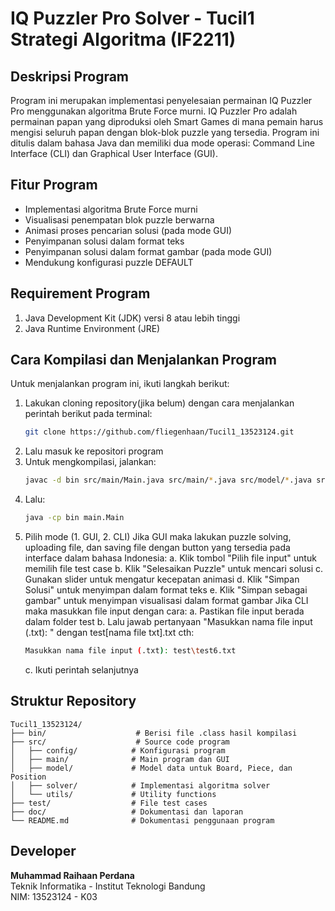 # IQ Puzzler Pro Solver - Tucil1 Strategi Algoritma (IF2211)

## Deskripsi Program

Program ini merupakan implementasi penyelesaian permainan IQ Puzzler Pro menggunakan algoritma Brute Force murni. IQ Puzzler Pro adalah permainan papan yang diproduksi oleh Smart Games di mana pemain harus mengisi seluruh papan dengan blok-blok puzzle yang tersedia. Program ini ditulis dalam bahasa Java dan memiliki dua mode operasi: Command Line Interface (CLI) dan Graphical User Interface (GUI).

## Fitur Program
- Implementasi algoritma Brute Force murni
- Visualisasi penempatan blok puzzle berwarna
- Animasi proses pencarian solusi (pada mode GUI)
- Penyimpanan solusi dalam format teks
- Penyimpanan solusi dalam format gambar (pada mode GUI)
- Mendukung konfigurasi puzzle DEFAULT

## Requirement Program
1. Java Development Kit (JDK) versi 8 atau lebih tinggi
2. Java Runtime Environment (JRE)

## Cara Kompilasi dan Menjalankan Program
Untuk menjalankan program ini, ikuti langkah berikut:
1. Lakukan cloning repository(jika belum) dengan cara menjalankan perintah berikut pada terminal:
   ```bash
   git clone https://github.com/fliegenhaan/Tucil1_13523124.git
   ```
3. Lalu masuk ke repositori program
4. Untuk mengkompilasi, jalankan:
   ```bash
   javac -d bin src/main/Main.java src/main/*.java src/model/*.java src/solver/*.java src/utils/*.java src/config/*.java
   ```
5. Lalu:
   ```bash
   java -cp bin main.Main
   ```
6. Pilih mode (1. GUI, 2. CLI)
   Jika GUI maka lakukan puzzle solving, uploading file, dan saving file dengan button yang tersedia pada interface dalam bahasa Indonesia:
   a. Klik tombol "Pilih file input" untuk memilih file test case
   b. Klik "Selesaikan Puzzle" untuk mencari solusi
   c. Gunakan slider untuk mengatur kecepatan animasi
   d. Klik "Simpan Solusi" untuk menyimpan dalam format teks
   e. Klik "Simpan sebagai gambar" untuk menyimpan visualisasi dalam format gambar
   Jika CLI maka masukkan file input dengan cara:
   a. Pastikan file input berada dalam folder test
   b. Lalu jawab pertanyaan "Masukkan nama file input (.txt): " dengan test\[nama file txt].txt cth:
   ```bash
   Masukkan nama file input (.txt): test\test6.txt
   ```
   c. Ikuti perintah selanjutnya

## Struktur Repository

```
Tucil1_13523124/
├── bin/                    # Berisi file .class hasil kompilasi
├── src/                    # Source code program
│   ├── config/            # Konfigurasi program
│   ├── main/              # Main program dan GUI
│   ├── model/             # Model data untuk Board, Piece, dan Position
│   ├── solver/            # Implementasi algoritma solver
│   └── utils/             # Utility functions
├── test/                  # File test cases
├── doc/                   # Dokumentasi dan laporan
└── README.md              # Dokumentasi penggunaan program    
```

## Developer

**Muhammad Raihaan Perdana**  
Teknik Informatika - Institut Teknologi Bandung  
NIM: 13523124 - K03
